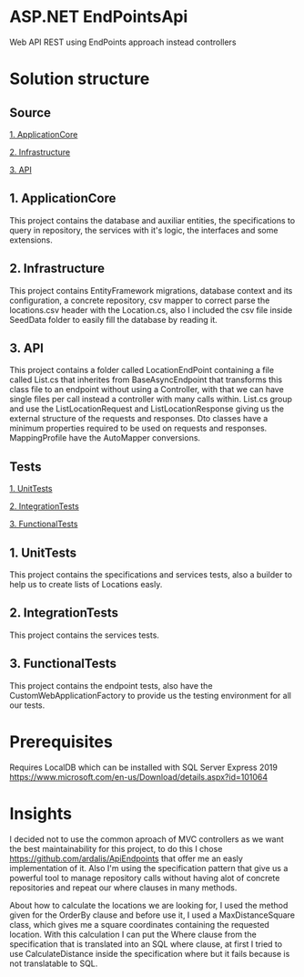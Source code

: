 # ASP.NET EndPointsApi
 Web API REST using EndPoints approach instead controllers

# Solution structure

## Source

[1. ApplicationCore](#1-applicationCore)

[2. Infrastructure](#2-infrastructure)

[3. API](#3-api)

## 1. ApplicationCore

 This project contains the database and auxiliar entities, the specifications to query in repository, the services with it's logic, the interfaces and some extensions.

## 2. Infrastructure

 This project contains EntityFramework migrations, database context and its configuration, a concrete repository, csv mapper to correct parse the locations.csv header with the Location.cs, also I included the csv file inside SeedData folder to easily fill the database by reading it.

## 3. API

 This project contains a folder called LocationEndPoint containing a file called List.cs that inherites from BaseAsyncEndpoint that transforms this class file to an endpoint without using a Controller, with that we can have single files per call instead a controller with many calls within.
 List.cs group and use the ListLocationRequest and ListLocationResponse giving us the external structure of the requests and responses. Dto classes have a minimum properties required to be used on requests and responses.
 MappingProfile have the AutoMapper conversions.

## Tests

[1. UnitTests](#1-unitTests)

[2. IntegrationTests](#2-integrationTests)

[3. FunctionalTests](#3-functionalTests)

## 1. UnitTests

 This project contains the specifications and services tests, also a builder to help us to create lists of Locations easly.

## 2. IntegrationTests

 This project contains the services tests.

## 3. FunctionalTests

 This project contains the endpoint tests, also have the CustomWebApplicationFactory to provide us the testing environment for all our tests.

# Prerequisites

 Requires LocalDB which can be installed with SQL Server Express 2019
 https://www.microsoft.com/en-us/Download/details.aspx?id=101064

# Insights
 I decided not to use the common aproach of MVC controllers as we want the best maintainability for this project, to do this I chose https://github.com/ardalis/ApiEndpoints that offer me an easly implementation of it.
 Also I'm using the specification pattern that give us a powerful tool to manage repository calls without having alot of concrete repositories and repeat our where clauses in many methods. 

 About how to calculate the locations we are looking for, I used the method given for the OrderBy clause and before use it, I used a MaxDistanceSquare class, which gives me a square coordinates containing the requested location. 
 With this calculation I can put the Where clause from the specification that is translated into an SQL where clause, at first I tried to use CalculateDistance inside the specification where but it fails because is not translatable to SQL.
